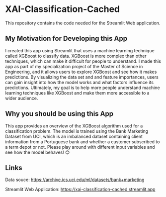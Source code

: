 # XAI-Classification-Cached
This repository contains the code needed for the Streamlit Web application. 

## My Motivation for Developing this App
I created this app using Streamlit that uses a machine learning technique called XGBoost to classify data. XGBoost is more complex than other techniques, which can make it difficult for people to understand.
I made this app as part of my specialization project of the Master of Science in Engineering, and it allows users to explore XGBoost and see how it makes predictions. By visualizing the data set and and feature importances, users can gain insight into how the model works and what factors influence its predictions.
Ultimately, my goal is to help more people understand machine learning techniques like XGBoost and make them more accessible to a wider audience.

## Why you should be using this App
This app provides an overview of the XGBoost algorithm used for a classification problem. The model is trained using the Bank Marketing Dataset from UCI, which is an imbalanced dataset containing client information from a Portuguese bank and whether a customer subscribed to a term depot or not.
Please play around with different input variables and see how the model behaves! 😊

## Links
Data souce: https://archive.ics.uci.edu/ml/datasets/bank+marketing 

Streamlit Web Application: https://xai-classification-cached.streamlit.app

